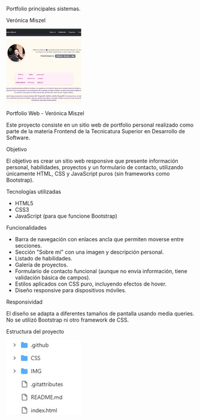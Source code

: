 Portfolio principales sistemas.

Verónica Miszel

 <img
              src="IMG/capturaportfolio.png"
              alt="captura portfolio"
              class="img-fluid rounded-circle shadow"
              style="width: 200px; height: 200px; object-fit: cover"
            />

Portfolio Web - Verónica Miszel

Este proyecto consiste en un sitio web de portfolio personal realizado como parte de la materia Frontend de la Tecnicatura Superior en Desarrollo de Software.

Objetivo

El objetivo es crear un sitio web responsive que presente información personal, habilidades, proyectos y un formulario de contacto, utilizando únicamente HTML, CSS y JavaScript puros (sin frameworks como Bootstrap).

Tecnologías utilizadas

- HTML5
- CSS3
- JavaScript (para que funcione Bootstrap)

Funcionalidades

- Barra de navegación con enlaces ancla que permiten moverse entre secciones.
- Sección "Sobre mí" con una imagen y descripción personal.
- Listado de habilidades.
- Galería de proyectos.
- Formulario de contacto funcional (aunque no envía información, tiene validación básica de campos).
- Estilos aplicados con CSS puro, incluyendo efectos de hover.
- Diseño responsive para dispositivos móviles.

Responsividad

El diseño se adapta a diferentes tamaños de pantalla usando media queries. No se utilizó Bootstrap ni otro framework de CSS.

Estructura del proyecto

<img
              src="IMG/capturacarpetas.jpg"
              alt="Foto las carpetas"
              class="img-fluid rounded-circle shadow"
              style="width: 200px; height: 200px; object-fit: cover"
            />


